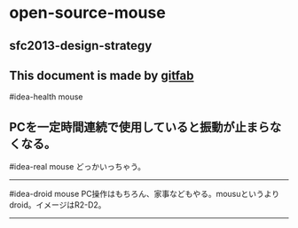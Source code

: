 # open-source-mouse
## sfc2013-design-strategy   
This document is made by [gitfab](http://gitfab.org)
---
#idea-health mouse

PCを一定時間連続で使用していると振動が止まらなくなる。
---
#idea-real mouse
どっかいっちゃう。

---
#idea-droid mouse
PC操作はもちろん、家事などもやる。mousuというよりdroid。イメージはR2-D2。

---
